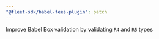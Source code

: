```yaml
---
"@fleet-sdk/babel-fees-plugin": patch
---
```


Improve Babel Box validation by validating `R4` and `R5` types
